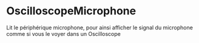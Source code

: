 # OscilloscopeMicrophone
Lit le périphérique microphone, pour ainsi afficher le signal du microphone comme si vous le voyer dans un Oscilloscope
